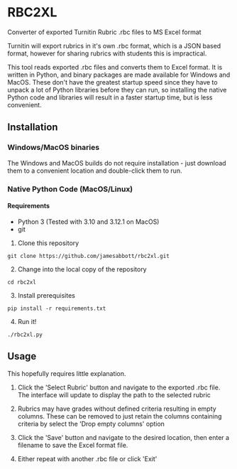 # RBC2XL

Converter of exported Turnitin Rubric .rbc files to MS Excel format

Turnitin will export rubrics in it's own .rbc format, which is a JSON based format, however for sharing rubrics with students this is impractical.

This tool reads exported .rbc files and converts them to Excel format. It is written in Python, and binary packages are made available for Windows and MacOS. These don't have the greatest startup speed since they have to unpack a lot of Python libraries before they can run, so installing the native Python code and libraries will result in a faster startup time, but is less convenient.

## Installation

### Windows/MacOS binaries

The Windows and MacOS builds do not require installation - just download them to a convenient location and double-click them to run.

### Native Python Code (MacOS/Linux)

#### Requirements
*  Python 3 (Tested with 3.10 and 3.12.1 on MacOS)
*  git

1.  Clone this repository

```
git clone https://github.com/jamesabbott/rbc2xl.git

```
2.  Change into the local copy of the repository

```
cd rbc2xl
```
3.  Install prerequisites

```
pip install -r requirements.txt
```

4. Run it!
```
./rbc2xl.py
```

## Usage

This hopefully requires little explanation. 

1.  Click the 'Select Rubric' button and navigate to the exported .rbc file. The interface will update to display the path to the selected rubric

2.  Rubrics may have grades without defined criteria resulting in empty columns. These can be removed to just retain the columns containing criteria by select the 'Drop empty columns' option

3.  Click the 'Save' button and navigate to the desired location, then enter a filename to save the Excel format file.

4.  Either repeat with another .rbc file or click 'Exit'